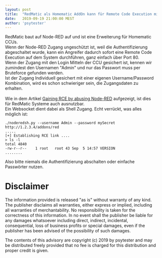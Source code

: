 ```yaml
---
layout: post
title:  "RedMatic als Homematic AddOn kann für Remote Code Execution missbraucht werden"
date:   2019-09-19 21:00:00 MEST
author: 'psytester'
---
```


RedMatic baut auf Node-RED auf und ist eine Erweiterung für Homematic CCUs.<br>
Wenn der Node-RED Zugang ungeschützt ist, weil die Authentifizierung abgeschaltet wurde, kann ein Angreifer dadurch sofort eine Remote Code Execution auf dem System durchführen, ganz einfach über Port 80.<br>
Wenn der Zugang mit den Login Mitteln der CCU gesichert ist, kennen wir zumindest den Usernamen "Admin" und nur das Passwort muss per Bruteforce gefunden werden.<br>
Ist der Zugang Individuell gesichert mit einer eigenen Username/Password Kombination, wird es schon schwieriger sein, die Zugangsdaten zu erhalten.<br>
<br>
Wie in dem Artikel [Gaining RCE by abusing Node-RED](https://quentinkaiser.be/pentesting/2018/09/07/node-red-rce/) aufgezeigt, ist dies für RedMatic Systeme auch ausnutzbar.<br>
Ein Websocket dient dabei als Shell Zugang. Echt verrückt, was alles möglich ist:<br>
```
./noderedsh.py --username Admin --password mySecret http://1.2.3.4/addons/red
.....
[+] Establishing RCE link ....
> ls -l
total 4840
-rw-r--r--    1 root   root 43 Sep  5 14:57 VERSION
........
```
Also bitte niemals die Authentifizierung abschalten oder einfache Passwörter nutzen.<br>


# Disclaimer

The information provided is released "as is" without warranty of any kind. The publisher disclaims all warranties, either express or implied, including all warranties of merchantability. No responsibility is taken for the correctness of this information.
In no event shall the publisher be liable for any damages whatsoever including direct, indirect, incidental, consequential, loss of business profits or special damages, even if the publisher has been advised of the possibility of such damages.

The contents of this advisory are copyright (c) 2019 by psytester and may be distributed freely provided that no fee is charged for this distribution and proper credit is given.
